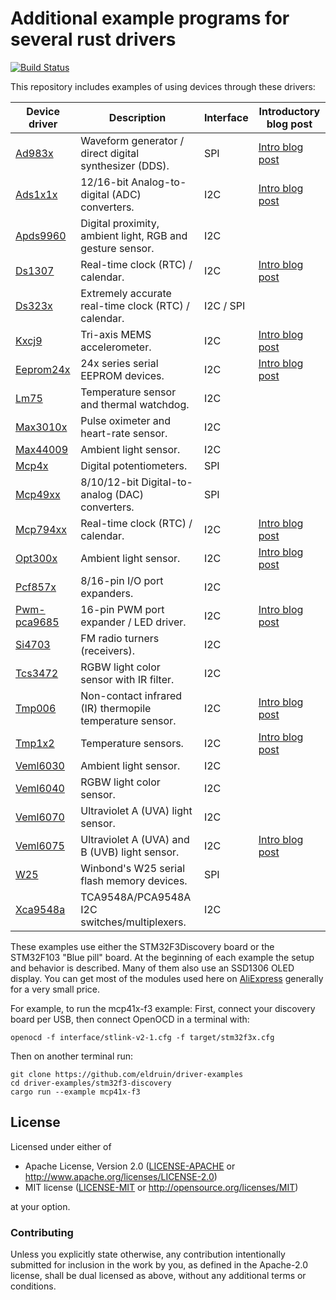 # Additional example programs for several rust drivers

[![Build Status](https://travis-ci.org/eldruin/driver-examples.svg?branch=master)](https://travis-ci.org/eldruin/driver-examples)

This repository includes examples of using devices through these drivers:

| Device driver | Description                                               | Interface | Introductory blog post            |
|---------------|-----------------------------------------------------------|-----------|-----------------------------------|
|[Ad983x]       | Waveform generator / direct digital synthesizer (DDS).    | SPI       | [Intro blog post][blog-ad983x]    |
|[Ads1x1x]      | 12/16-bit Analog-to-digital (ADC) converters.             | I2C       | [Intro blog post][blog-ads1x1x]   |
|[Apds9960]     | Digital proximity, ambient light, RGB and gesture sensor. | I2C       |                                   |
|[Ds1307]       | Real-time clock (RTC) / calendar.                         | I2C       | [Intro blog post][blog-ds1307]    |
|[Ds323x]       | Extremely accurate real-time clock (RTC) / calendar.      | I2C / SPI |                                   |
|[Kxcj9]        | Tri-axis MEMS accelerometer.                              | I2C       | [Intro blog post][blog-kxcj9]     |
|[Eeprom24x]    | 24x series serial EEPROM devices.                         | I2C       | [Intro blog post][blog-eeprom24x] |
|[Lm75]         | Temperature sensor and thermal watchdog.                  | I2C       |                                   |
|[Max3010x]     | Pulse oximeter and heart-rate sensor.                     | I2C       |                                   |
|[Max44009]     | Ambient light sensor.                                     | I2C       |                                   |
|[Mcp4x]        | Digital potentiometers.                                   | SPI       |                                   |
|[Mcp49xx]      | 8/10/12-bit Digital-to-analog (DAC) converters.           | SPI       |                                   |
|[Mcp794xx]     | Real-time clock (RTC) / calendar.                         | I2C       | [Intro blog post][blog-mcp794xx]  |
|[Opt300x]      | Ambient light sensor.                                     | I2C       | [Intro blog post][blog-opt300x]   |
|[Pcf857x]      | 8/16-pin I/O port expanders.                              | I2C       |                                   |
|[Pwm-pca9685]  | 16-pin PWM port expander / LED driver.                    | I2C       | [Intro blog post][blog-pca9685]   |
|[Si4703]       | FM radio turners (receivers).                             | I2C       |                                   |
|[Tcs3472]      | RGBW light color sensor with IR filter.                   | I2C       |                                   |
|[Tmp006]       | Non-contact infrared (IR) thermopile temperature sensor.  | I2C       | [Intro blog post][blog-tmp006]    |
|[Tmp1x2]       | Temperature sensors.                                      | I2C       | [Intro blog post][blog-tmp1x2]    |
|[Veml6030]     | Ambient light sensor.                                     | I2C       |                                   |
|[Veml6040]     | RGBW light color sensor.                                  | I2C       |                                   |
|[Veml6070]     | Ultraviolet A (UVA) light sensor.                         | I2C       |                                   |
|[Veml6075]     | Ultraviolet A (UVA) and B (UVB) light sensor.             | I2C       | [Intro blog post][blog-veml6075]  |
|[W25]          | Winbond's W25 serial flash memory devices.                | SPI       |                                   |
|[Xca9548a]     | TCA9548A/PCA9548A I2C switches/multiplexers.              | I2C       |                                   |

These examples use either the STM32F3Discovery board or the STM32F103 "Blue pill" board.
At the beginning of each example the setup
and behavior is described. Many of them also use an SSD1306 OLED display.
You can get most of the modules used here on [AliExpress] generally for a very small price.

For example, to run the mcp41x-f3 example:
First, connect your discovery board per USB, then connect OpenOCD in a terminal with:
```
openocd -f interface/stlink-v2-1.cfg -f target/stm32f3x.cfg
```

Then on another terminal run:
```
git clone https://github.com/eldruin/driver-examples
cd driver-examples/stm32f3-discovery
cargo run --example mcp41x-f3
```

## License

Licensed under either of

 * Apache License, Version 2.0 ([LICENSE-APACHE](LICENSE-APACHE) or
   http://www.apache.org/licenses/LICENSE-2.0)
 * MIT license ([LICENSE-MIT](LICENSE-MIT) or
   http://opensource.org/licenses/MIT)

at your option.

### Contributing

Unless you explicitly state otherwise, any contribution intentionally submitted
for inclusion in the work by you, as defined in the Apache-2.0 license, shall
be dual licensed as above, without any additional terms or conditions.

[Ad983x]: https://crates.io/crates/ad983x
[Ads1x1x]: https://crates.io/crates/ads1x1x
[Apds9960]: https://crates.io/crates/apds9960
[Ds1307]: https://crates.io/crates/ds1307
[Ds323x]: https://crates.io/crates/ds323x
[Kxcj9]: https://crates.io/crates/kxcj9
[Eeprom24x]: https://crates.io/crates/eeprom24x
[Lm75]: https://crates.io/crates/lm75
[Max3010x]: https://crates.io/crates/max3010x
[Max44009]: https://crates.io/crates/max44009
[Mcp4x]: https://crates.io/crates/mcp4x
[Mcp49xx]: https://crates.io/crates/mcp49xx
[Mcp794xx]: https://crates.io/crates/mcp794xx
[Opt300x]: https://crates.io/crates/Opt300x
[Pcf857x]: https://crates.io/crates/pcf857x
[Pwm-pca9685]: https://crates.io/crates/pwm-pca9685
[Si4703]: https://github.com/eldruin/si4703-rs
[Tcs3472]: https://crates.io/crates/tcs3472
[Tmp006]: https://crates.io/crates/tmp006
[Tmp1x2]: https://crates.io/crates/tmp1x2
[Veml6030]: https://crates.io/crates/veml6030
[Veml6040]: https://crates.io/crates/veml6040
[Veml6070]: https://crates.io/crates/veml6070
[Veml6075]: https://crates.io/crates/veml6075
[W25]: https://github.com/eldruin/w25-rs
[Xca9548a]: https://crates.io/crates/xca9548a

[blog-ad983x]: https://blog.eldruin.com/ad983x-waveform-generator-dds-driver-in-rust/
[blog-ads1x1x]: https://blog.eldruin.com/ads1x1x-analog-to-digital-converter-driver-in-rust/
[blog-ds1307]: https://blog.eldruin.com/ds1307-real-time-clock-rtc-driver-in-rust/
[blog-eeprom24x]: https://blog.eldruin.com/24x-serial-eeprom-driver-in-rust/
[blog-kxcj9]: https://blog.eldruin.com/kxcj9-kxcjb-tri-axis-mems-accelerator-driver-in-rust/
[blog-mcp794xx]: https://blog.eldruin.com/mcp794xx-real-time-clock-rtc-driver-in-rust
[blog-opt300x]: https://blog.eldruin.com/opt300x-ambient-light-sensor-driver-in-rust/
[blog-pca9685]: https://blog.eldruin.com/pca9685-pwm-led-servo-controller-driver-in-rust/
[blog-tmp006]: https://blog.eldruin.com/tmp006-contact-less-infrared-ir-thermopile-driver-in-rust/
[blog-tmp1x2]: https://blog.eldruin.com/tmp1x2-temperature-sensor-driver-in-rust/
[blog-veml6075]: https://blog.eldruin.com/veml6075-uva-uvb-uv-index-light-sensor-driver-in-rust/

[AliExpress]: https://www.aliexpress.com